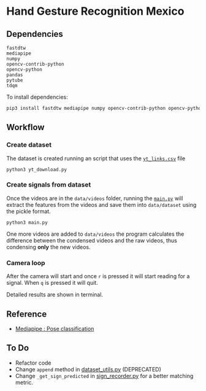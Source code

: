 # Hand Gesture Recognition Mexico

## Dependencies
```
fastdtw
mediapipe
numpy
opencv-contrib-python
opencv-python
pandas
pytube
tdqm
```
To install dependencies:
```bash
pip3 install fastdtw mediapipe numpy opencv-contrib-python opencv-python pandas pytube tdqm
```

## Workflow
### Create dataset
The dataset is created running an script that uses the [`yt_links.csv`](yt_links.csv) file
```
python3 yt_download.py
```

### Create signals from dataset
Once the videos are in the `data/videos` folder, running the [`main.py`](main.py) will extract the features from the videos and save them into `data/dataset` using the pickle format.
```
python3 main.py
```
One more videos are added to `data/videos` the program calculates the difference between the condensed videos and the raw videos, thus condensing **only** the new videos.

### Camera loop
After the camera will start and once `r` is pressed it will start reading for a signal. When `q` is pressed it will quit.

Detailed results are shown in terminal.

## Reference
- [Mediapipe : Pose classification](https://google.github.io/mediapipe/solutions/pose_classification.html)

## To Do
* Refactor code
* Change `append` method in [dataset_utils.py](utils/dataset_utils.py) (DEPRECATED)
* Change `_get_sign_predicted` in [sign_recorder.py](sign_recorder.py) for a better matching metric.
